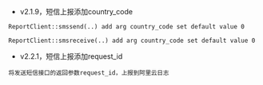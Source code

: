 - v2.1.9，短信上报添加country_code

```
ReportClient::smssend(..) add arg country_code set default value 0

ReportClient::smsreceive(..) add arg country_code set default value 0
```

- v2.2.1，短信上报添加request_id

```
将发送短信接口的返回参数request_id，上报到阿里云日志

```